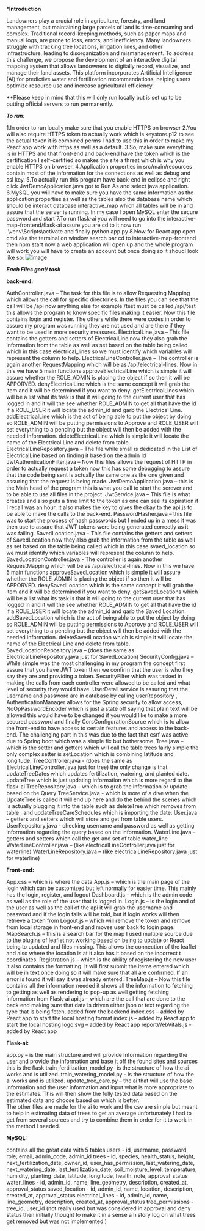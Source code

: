***Introduction**

Landowners play a crucial role in agriculture, forestry, and land management, but maintaining large parcels of land is time-consuming and complex. Traditional record-keeping methods, such as paper maps and manual logs, are prone to loss, errors, and inefficiency. Many landowners struggle with tracking tree locations, irrigation lines, and other infrastructure, leading to disorganization and mismanagement.
To address this challenge, we propose the development of an interactive digital mapping system that allows landowners to digitally record, visualize, and manage their land assets. This platform incorporates Artificial Intelligence (AI) for predictive water and fertilization recommendations, helping users optimize resource use and increase agricultural efficiency.

**Please keep in mind that this will only run locally but is set up to be putting official servers to run permanently.  

***To run:***

1.In order to run locally make sure that you enable HTTPS on browser
2.You will also require HTTPS token to actually work which is keystore.p12 to see the actual token it is combined perms I had to use this in order to make my React app work with https as well as a default.
3.So, make sure everything is in HTTPS and that front-end and back-end have the token which is the certification I self-certified so makes the site a threat which is why you enable HTTPS on browser. 
4.Application properties in src/main/resources contain most of the information for the connections as well as debug and ssl key. 
5.To actually run this program have back-end in eclipse and right click JwtDemoApplication.java got to Run As and select java application.
6.MySQL you will have to make sure you have the same information as the application properties as well as the tables also the database name which should be interact database interactive_map which all tables will be in and assure that the server is running. In my case I open MySQL enter the secure password and start
7.To run flask-ai you will need to go into the interactive-map-frontend/flask-ai assure you are cd to it now run .\venv\Scripts\activate and finally python app.py 
8.Now for React app open cmd aka the terminal  on window search bar cd to interactive-map-frontend then npm start now a web application will open up and the whole program will work 
you will have to create an account but once doing so it shoudl look like so:
![image](https://github.com/user-attachments/assets/83e16ee9-2860-4368-88a9-d2473cc3da92)



***Each Files goal/ task***

**back-end:**

AuthController.java – The task for this file is to allow Requesting Mapping which allows the call for specific directories. In the files you can see that the call will be /api now anything else for example /test must be called /api/test this allows the program to know specific files making it easier. Now this file contains login and register. The others while there were codes in order to assure my program was running they are not used and are there if they want to be used in more security measures.
ElectricalLine.java – This file contains the getters and setters of ElectricalLine now they also grab the information from the table as well as set based on the table being called which in this case electrical_lines so we must identify which variables will represent the column to help.
ElectricalLineController.java – The controller is again another RequestMapping which will be as /api/electrical-lines. Now in this we have 5 main functions approveElectricalLine which is simple it will assure whether the ROLE_ADMIN is placing the object if so then it will be APPORVED. denyElectricalLine which is the same concept it will grab the item and it will be determined if you want to deny. getElectricalLines which will be a list what its task is that it will going to the current user that has logged in and it will the see whether ROLE_ADMIN to get all that have the id if a ROLE_USER it will locate the admin_id and garb the Electrical Line. addElectricalLine which is the act of being able to put the object by doing so ROLE_ADMIN will be putting permissions to Approve and ROLE_USER will set everything to a pending but the object will then be added with the needed information. deleteElectricalLine which is simple it will locate the name of the Electrical Line and delete from table.  
ElectricalLineRepository.java – The file while small is dedicated in the List of ElectricalLine based on finding it based on the admin Id
JwtAuthenticationFilter.java – Now this files allows the request of HTTP in order to actually request a token now this has some debugging to assure that the code being sent is actually the same one as the one given and assuring that the request is being made.
JwtDemoApplication.java – this is the Main head of the program this is what you call to start the serever and to be able to use all files in the project. 
JwtService.java – This file is what creates and also puts a time limit to the token as one can see its expiration if I recall was an hour. It also makes the key to gives the okay to the api,js to be able to make the calls to the back-end.
PasswordHasher.java – this file was to start the process of hash passwords but I ended up in a mess  it was then use to assure that JWT tokens were being generated correctly as it was failing.
SavedLocation.java - This file contains the getters and setters of SavedLocation now they also grab the information from the table as well as set based on the table being called which in this case svaed_location so we must identify which variables will represent the column to help.
SavedLocationController.java - The controller is again another RequestMapping which will be as /api/electrical-lines. Now in this we have 5 main functions approveSavedLocation which is simple it will assure whether the ROLE_ADMIN is placing the object if so then it will be APPORVED. denySavedLocation which is the same concept it will grab the item and it will be determined if you want to deny. getSavedLocations which will be a list what its task is that it will going to the current user that has logged in and it will the see whether ROLE_ADMIN to get all that have the id if a ROLE_USER it will locate the admin_id and garb the Saved  Location. addSavedLocation which is the act of being able to put the object by doing so ROLE_ADMIN will be putting permissions to Approve and ROLE_USER will set everything to a pending but the object will then be added with the needed information. deleteSavedLocation which is simple it will locate the name of the Electrical Line and delete from table.  
SavedLocationRepository.java – (does the same as ElectricalLineRepository.java just for SavedLocation)
SecurityConfig.java – While simple was the most challenging in my program the concept first assure that you have JWT token then we confirm that the user is who they say they are and providing a token. SecurityFilter which was tasked in making the calls from each controller were allowed to be called and what level of security they would have. UserDetail service  is assuring that the username and password are in database by calling userRepository , AuthenticationManager allows for the Spring security to allow access, NoOpPasswordEncoder  which is just a state off saying that plain text will be allowed this would have to be changed if you would like to make a more secured password and finally CorsConfigurationSource  which is to allow the front-end to have access to certain features and access to the back-end. The challenging part in this was due to the fact that csrf was active due to Spring boot which was a simple fix but bothersome.
Tree.java – which is the setter and getters which will call the table trees fairly simple the only complex setter is setLocation which is combining latitude and longitude.
TreeController.java - (does the same as ElectricalLineController.java just for tree) the only change is that updateTreeDates which updates fertilization, watering, and planted date. updateTree which is just updating information which is more regard to the flask-ai
TreeRepository.java – which is to grab the information or update based on the Query 
TreeService.java - which is more of a dive when the UpdateTree is called it will end up here and do the behind the scenes which is actually plugging it into the table such as deleteTree which removes from table , and updateTreeCareSchedules which is importing the date.
User.java – getters and setters which will store and get from table users.
UserRepository.java -  checking username and password as well as getting information regarding the query  based on the information.
WaterLine.java – getters and setters which call the get and set of table water_line
WaterLineController.java – (like electricalLineController.java just for waterline)
WaterLineRepository.java – (like electricalLineRepository.java just for waterline)

**Front-end:**

App.css – which is where the data 
App.js – which is the main page of the login which can be customized but left normally for easier time. This mainly has the login, register, and logout
Dashboard.js – which is the admin code as well as the role of the user that is logged in. 
Login.js – is the login and of the user as well as the call of the api it will grab the username and password and if the login fails will be told, but if login works will then retrieve a token from 
Logout.js – which will remove the token and remove from local storage in front-end  and moves user back to login page. 
MapSearch.js – this is a search bar for the map I used multiple source due to the plugins of leaflet not working  based on being to update or React being to updated and files missing. This allows the connection of the leaflet and also where the location is at it also has it based on the incorrect t coordinates. 
Registration.js – which is the ability of registering the new user it also contains the formatting. It will first submit the items entered which will be in text once doing so it will make sure that all are confirmed. If an error is found it will say it was already entered.
TreeMap.js – Now this file contains all the information needed it shows all the information to fetching to getting as well as rendering to pop-up as well getting fetching information from Flask-ai 
api.js – which are the call that are done to the back end  making sure that data is driven either json or text regarding the type that is being fetch, added from the backend 
index.css –  added by React app to start the local hosting format 
index.js – added by React app to start the local hosting
logo.svg – added by React app
reportWebVitals.js - added by React app

**Flask-ai:**

app.py – is the main structure and will provide information regarding the user and provide the information and base it off the found sites and sources this is the flask 
train_fertilization_model.py- is the structure of how the ai works and is utilized. 
train_watering_model.py - is the structure of how the ai works and is utilized.
update_tree_care.py – the ai that will use the base information and the user information and input what is more appropriate to the estimates. This will then show the fully tested data based on the estimated data and choose based on which is better.  
The other files are made for the ai to work and the csv are simple but meant to help in estimating data of trees to get an average unfortunately I had to get from several sources and try to combine them in order for it to work in the method I needed. 

**MySQL:**

 contains all the great data with 5 tables 
users - id, username, password, role, email, admin_code, admin_id
trees - id, species, health_status, height, next_fertilization_date, owner_id, user_has_permission, last_watering_date, next_watering_date, last_fertilization_date, soil_moisture_level, temperature, humidity, planting_date, latitude, longitude, health_note, approval_status
water_lines - id, admin_id, name, line_geometry, description, created_at, approval_status
saved_location - id, admin_id, name, location, description, created_at, approval_status
electrical_lines -  id, admin_id, name, line_geometry, description, created_at, approval_status
tree_permissions - tree_id, user_id (not really used but was considered in approval and deny status then initially thought to make it in a sense a history log on what trees get removed but was not implemented.)




